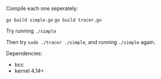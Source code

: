 Compile each one seperately:

`go build simple.go`
`go build tracer.go`

Try running `./simple`

Then try `sudo ./tracer ./simple`, and running `./simple` again.

Dependencies:
- bcc
- kernel 4.14+